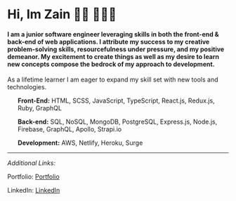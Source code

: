 <h1> Hi, Im Zain 👋🏾  👨🏾‍💻 </h1>


#### I am a junior software engineer leveraging skills in both the front-end & back-end of web applications. I attribute my success to my creative problem-solving skills, resourcefulness under pressure, and my positive demeanor. My excitement to create things as well as my desire to learn new concepts compose the bedrock of my approach to development. 





As a lifetime learner I am eager to expand my skill set with new tools and technologies.  

<ul>

**Front-End:** HTML, SCSS, JavaScript, TypeScript, React.js, Redux.js, Ruby, GraphQL 

**Back-end:** SQL, NoSQL, MongoDB, PostgreSQL, Express.js, Node.js, Firebase, GraphQL, Apollo, Strapi.io

**Development:** AWS, Netlify, Heroku, Surge 
</ul>

---

*Additional Links:* 

Portfolio: [Portfolio](https://zainsattar.dev/)

LinkedIn: [LinkedIn](https://www.linkedin.com/in/zainsattar18/)

<!--**zainsattar18/zainsattar18** is a ✨ _special_ ✨ repository because its `README.md` (this file) appears on your GitHub profile.

Here are some ideas to get you started:

- 🔭 I’m currently working on ...
- 🌱 I’m currently learning ...
- 👯 I’m looking to collaborate on ...
- 🤔 I’m looking for help with ...
- 💬 Ask me about ...
- 📫 How to reach me: ...
- 😄 Pronouns: ...
- ⚡ Fun fact: ...
-->
